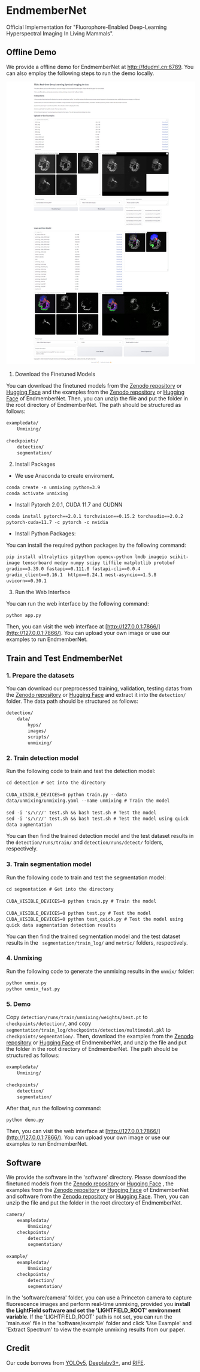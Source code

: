 # EndmemberNet
Official Implementation for "Fluorophore-Enabled Deep-Learning Hyperspectral Imaging In Living Mammals".
## Offline Demo

We provide a offline demo for EndmemberNet at http://fdudml.cn:6789. You can also employ the following steps to run the demo locally.

![demo1](./demo/demo1.jpeg)

1. Download the Finetuned Models

You can download the finetuned models  from the [Zenodo repository](https://doi.org/10.5281/zenodo.13622929) or [Hugging Face](https://huggingface.co/Orange066/Unmixing_Model) and the examples from the [Zenodo repository](https://doi.org/10.5281/zenodo.13622692)  or [Hugging Face](https://huggingface.co/datasets/Orange066/Unmixing_ExampleData) of EndmemberNet. Then, you can unzip the file and put the folder in the root directory of EndmemberNet. The path should be structured as follows:

```
exampledata/
    Unmixing/

checkpoints/
    detection/
    segmentation/
```

2. Install Packages 

* We use Anaconda to create enviroment.

```
conda create -n unmixing python=3.9
conda activate unmixing
```

* Install Pytorch 2.0.1, CUDA 11.7 and CUDNN 

```
conda install pytorch==2.0.1 torchvision==0.15.2 torchaudio==2.0.2 pytorch-cuda=11.7 -c pytorch -c nvidia
```

* Install Python Packages: 

You can install the required python packages by the following command:

```
pip install ultralytics gitpython opencv-python lmdb imageio scikit-image tensorboard medpy numpy scipy tiffile matplotlib protobuf gradio==3.39.0 fastapi==0.111.0 fastapi-cli==0.0.4 gradio_client==0.16.1  httpx==0.24.1 nest-asyncio==1.5.8 uvicorn==0.30.1
```

3. Run the Web Interface

You can run the web interface by the following command:

```
python app.py
```

Then, you can visit the web interface at [http://127.0.0.1:7866/](http://127.0.0.1:7866/). You can upload your own image or use our examples to run EndmemberNet.

## Train and Test EndmemberNet

### 1. Prepare the datasets

You can download our preprocessed  training, validation, testing datas from the [Zenodo repository](https://doi.org/10.5281/zenodo.13622692) or [Hugging Face](https://huggingface.co/datasets/Orange066/Unmixing_TrainValTestData) and extract it into the `detection/` folder. The data path should be structured as follows:

```
detection/
    data/
    	hyps/
    	images/
    	scripts/
    	unmixing/
```

### 2. Train detection model

Run the following code to train and test the detection model:

```
cd detection # Get into the directory

CUDA_VISIBLE_DEVICES=0 python train.py --data data/unmixing/unmixing.yaml --name unmixing # Train the model

sed -i 's/\r//' test.sh && bash test.sh # Test the model
sed -i 's/\r//' test.sh && bash test.sh # Test the model using quick data augmentation
```

You can then find the trained detection model and the test dataset results in the `detection/runs/train/` and `detection/runs/detect/` folders, respectively.

### 3. Train segmentation model

Run the following code to train and test the segmentation model:

```
cd segmentation # Get into the directory

CUDA_VISIBLE_DEVICES=0 python train.py # Train the model

CUDA_VISIBLE_DEVICES=0 python test.py # Test the model
CUDA_VISIBLE_DEVICES=0 python test_quick.py # Test the model using quick data augmentation detection results
```

You can then find the trained segmentation model and the test dataset results in the ` segmentation/train_log/` and `metric/` folders, respectively.

### 4. Unmixing

Run the following code to generate the unmixing results in the `unmix/` folder:

```
python unmix.py
python unmix_fast.py
```

### 5. Demo

Copy `detection/runs/train/unmixing/weights/best.pt` to `checkpoints/detection/`, and copy `segmentation/train_log/checkpoints/detection/multimodal.pkl` to `checkpoints/segmentation/`.  Then, download the examples from the [Zenodo repository](https://doi.org/10.5281/zenodo.13622692)  or [Hugging Face](https://huggingface.co/datasets/Orange066/Unmixing_ExampleData) of EndmemberNet, and unzip the file and put the folder in the root directory of EndmemberNet. The path should be structured as follows:

```
exampledata/
    Unmixing/

checkpoints/
    detection/
    segmentation/
```

After that, run the following command:

```
python demo.py
```

Then, you can visit the web interface at [http://127.0.0.1:7866/](http://127.0.0.1:7866/). You can upload your own image or use our examples to run EndmemberNet.

## Software

We provide the software in the 'software' directory. Please download the finetuned models  from the [Zenodo repository](https://doi.org/10.5281/zenodo.13622929) or [Hugging Face](https://huggingface.co/Orange066/Unmixing_Model) , the examples from the [Zenodo repository](https://doi.org/10.5281/zenodo.13622692) or [Hugging Face](https://huggingface.co/datasets/Orange066/Unmixing_ExampleData) of EndmemberNet and software from the [Zenodo repository](https://doi.org/10.5281/zenodo.13622929) or [Hugging Face](https://huggingface.co/Orange066/Unmixing_Model). Then, you can unzip the file and put the folder in the root directory of EndmemberNet. 

```
camera/
    exampledata/
        Unmixing/
    checkpoints/
        detection/
        segmentation/
        
example/ 
    exampledata/
        Unmixing/
    checkpoints/
        detection/
        segmentation/
```

In the 'software/camera' folder, you can use a Princeton camera to capture fluorescence images and perform real-time unmixing, provided you **install the LightField software and set the 'LIGHTFIELD_ROOT' environment variable**. If the 'LIGHTFIELD_ROOT' path is not set, you can run the 'main.exe' file in the 'software/example' folder and click 'Use Example' and 'Extract Spectrum' to view the example unmixing results from our paper.

## Credit

Our code borrows from [YOLOv5](https://github.com/ultralytics/yolov5), [Deeplabv3+](https://github.com/VainF/DeepLabV3Plus-Pytorch), and [RIFE](https://github.com/hzwer/ECCV2022-RIFE).